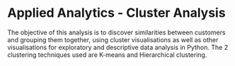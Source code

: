 # Applied Analytics - Cluster Analysis
The objective of this analysis is to discover similarities between customers and grouping them together, using cluster visualisations as well as other visualisations for exploratory and descriptive data analysis in Python. The 2 clustering techniques used are K-means and Hierarchical clustering.
